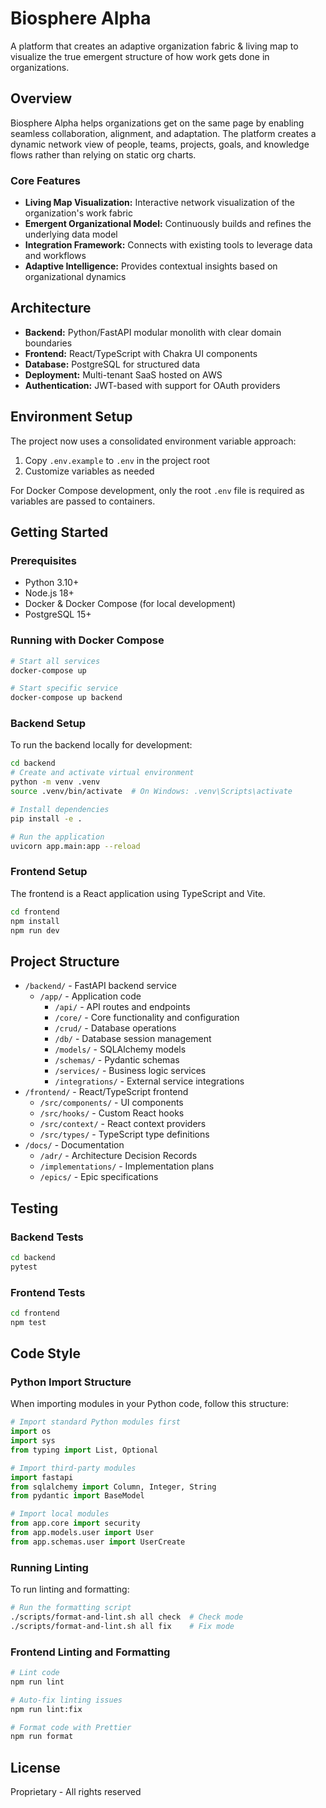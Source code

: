 # Biosphere Alpha

A platform that creates an adaptive organization fabric & living map to visualize the true emergent structure of how work gets done in organizations.

## Overview

Biosphere Alpha helps organizations get on the same page by enabling seamless collaboration, alignment, and adaptation. The platform creates a dynamic network view of people, teams, projects, goals, and knowledge flows rather than relying on static org charts.

### Core Features

- **Living Map Visualization:** Interactive network visualization of the organization's work fabric
- **Emergent Organizational Model:** Continuously builds and refines the underlying data model
- **Integration Framework:** Connects with existing tools to leverage data and workflows
- **Adaptive Intelligence:** Provides contextual insights based on organizational dynamics

## Architecture

- **Backend:** Python/FastAPI modular monolith with clear domain boundaries
- **Frontend:** React/TypeScript with Chakra UI components
- **Database:** PostgreSQL for structured data
- **Deployment:** Multi-tenant SaaS hosted on AWS
- **Authentication:** JWT-based with support for OAuth providers

## Environment Setup

The project now uses a consolidated environment variable approach:

1. Copy `.env.example` to `.env` in the project root
2. Customize variables as needed

For Docker Compose development, only the root `.env` file is required as variables are passed to containers.

## Getting Started

### Prerequisites

- Python 3.10+
- Node.js 18+
- Docker & Docker Compose (for local development)
- PostgreSQL 15+

### Running with Docker Compose

```bash
# Start all services
docker-compose up

# Start specific service
docker-compose up backend
```

### Backend Setup

To run the backend locally for development:

```bash
cd backend
# Create and activate virtual environment
python -m venv .venv
source .venv/bin/activate  # On Windows: .venv\Scripts\activate

# Install dependencies
pip install -e .

# Run the application
uvicorn app.main:app --reload
```

### Frontend Setup

The frontend is a React application using TypeScript and Vite.

```bash
cd frontend
npm install
npm run dev
```

## Project Structure

- `/backend/` - FastAPI backend service
  - `/app/` - Application code
    - `/api/` - API routes and endpoints
    - `/core/` - Core functionality and configuration
    - `/crud/` - Database operations
    - `/db/` - Database session management
    - `/models/` - SQLAlchemy models
    - `/schemas/` - Pydantic schemas
    - `/services/` - Business logic services
    - `/integrations/` - External service integrations
- `/frontend/` - React/TypeScript frontend
  - `/src/components/` - UI components
  - `/src/hooks/` - Custom React hooks
  - `/src/context/` - React context providers
  - `/src/types/` - TypeScript type definitions
- `/docs/` - Documentation
  - `/adr/` - Architecture Decision Records
  - `/implementations/` - Implementation plans
  - `/epics/` - Epic specifications

## Testing

### Backend Tests

```bash
cd backend
pytest
```

### Frontend Tests

```bash
cd frontend
npm test
```

## Code Style

### Python Import Structure

When importing modules in your Python code, follow this structure:

```python
# Import standard Python modules first
import os
import sys
from typing import List, Optional

# Import third-party modules
import fastapi
from sqlalchemy import Column, Integer, String
from pydantic import BaseModel

# Import local modules
from app.core import security
from app.models.user import User
from app.schemas.user import UserCreate
```

### Running Linting

To run linting and formatting:

```bash
# Run the formatting script
./scripts/format-and-lint.sh all check  # Check mode
./scripts/format-and-lint.sh all fix    # Fix mode
```

### Frontend Linting and Formatting

```bash
# Lint code
npm run lint

# Auto-fix linting issues
npm run lint:fix

# Format code with Prettier
npm run format
```

## License

Proprietary - All rights reserved
